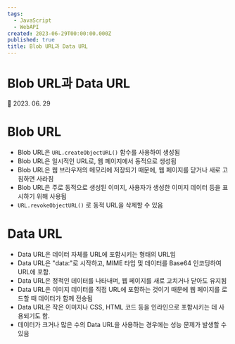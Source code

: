 ```yaml
---
tags:
  - JavaScript
  - WebAPI
created: 2023-06-29T00:00:00.000Z
published: true
title: Blob URL과 Data URL
---
```


# Blob URL과 Data URL

📅 2023. 06. 29

# Blob URL
- Blob URL은 `URL.createObjectURL()` 함수를 사용하여 생성됨
- Blob URL은 일시적인 URL로, 웹 페이지에서 동적으로 생성됨
- Blob URL은 웹 브라우저의 메모리에 저장되기 때문에, 웹 페이지를 닫거나 새로 고침하면 사라짐
- Blob URL은 주로 동적으로 생성된 이미지, 사용자가 생성한 이미지 데이터 등을 표시하기 위해 사용됨
- `URL.revokeObjectURL()` 로 동적 URL을 삭제할 수 있음

# Data URL
- Data URL은 데이터 자체를 URL에 포함시키는 형태의 URL임
- Data URL은 "data:"로 시작하고, MIME 타입 및 데이터를 Base64 인코딩하여 URL에 포함.
- Data URL은 정적인 데이터를 나타내며, 웹 페이지를 새로 고치거나 닫아도 유지됨
- Data URL은 이미지 데이터를 직접 URL에 포함하는 것이기 때문에 웹 페이지를 로드할 때 데이터가 함께 전송됨
- Data URL은 작은 이미지나 CSS, HTML 코드 등을 인라인으로 포함시키는 데 사용되기도 함.
- 데이터가 크거나 많은 수의 Data URL을 사용하는 경우에는 성능 문제가 발생할 수 있음